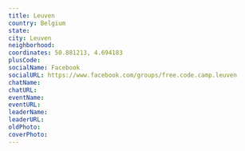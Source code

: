 ```yaml
---
title: Leuven
country: Belgium
state: 
city: Leuven
neighborhood: 
coordinates: 50.881213, 4.694183
plusCode:
socialName: Facebook
socialURL: https://www.facebook.com/groups/free.code.camp.leuven
chatName:
chatURL:
eventName:
eventURL:
leaderName:
leaderURL:
oldPhoto: 
coverPhoto:
---
```

